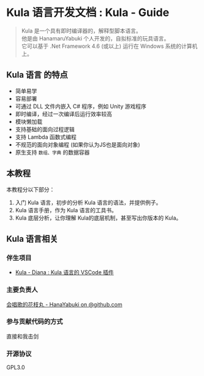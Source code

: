 # Kula 语言开发文档 : Kula - Guide
> Kula 是一个具有即时编译器的，解释型脚本语言。    
> 他是由 HanamaruYabuki 个人开发的，自拟标准的玩具语言。    
> 它可以基于 .Net Framework 4.6 (或以上) 运行在 Windows 系统的计算机上。

## Kula 语言 的特点
* 简单易学
* 容易部署
* 可通过 DLL 文件内嵌入 C# 程序，例如 Unity 游戏程序
* 即时编译，经过一次编译后运行效率较高
* 模块懒加载
* 支持基础的面向过程逻辑
* 支持 Lambda 函数式编程
* 不规范的面向对象编程 (如果你认为JS也是面向对象)
* 原生支持 `数组、字典` 的数据容器

## 本教程
本教程分以下部分：
1. 入门 Kula 语言，初步的分析 Kula 语言的语法，并提供例子。
2. Kula 语言手册，作为 Kula 语言的工具书。
3. Kula 底层分析，让你理解 Kula的底层机制，甚至写出你版本的 Kula。

## Kula 语言相关

### 伴生项目
* [Kula - Diana : Kula 语言的 VSCode 插件](https://github.com/HanaYabuki/Kula-Diana)

### 主要负责人
[会唱歌的花枝丸 - HanaYabuki on @github.com](https://github.com/HanaYabuki)

### 参与贡献代码的方式
直接和我击剑

### 开源协议
GPL3.0